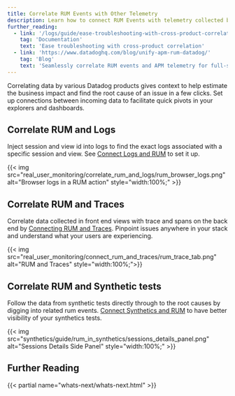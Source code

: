 ```yaml
---
title: Correlate RUM Events with Other Telemetry
description: Learn how to connect RUM Events with telemetry collected by additional Datadog products.
further_reading:
  - link: '/logs/guide/ease-troubleshooting-with-cross-product-correlation/'
    tag: 'Documentation'
    text: 'Ease troubleshooting with cross-product correlation'
  - link: 'https://www.datadoghq.com/blog/unify-apm-rum-datadog/'
    tag: 'Blog'
    text: 'Seamlessly correlate RUM events and APM telemetry for full-stack visibility'
---
```


Correlating data by various Datadog products gives context to help estimate the business impact and find the root cause of an issue in a few clicks. Set up connections between incoming data to facilitate quick pivots in your explorers and dashboards.

## Correlate RUM and Logs

Inject session and view id into logs to find the exact logs associated with a specific session and view. See [Connect Logs and RUM][1] to set it up.

{{< img src="real_user_monitoring/correlate_rum_and_logs/rum_browser_logs.png" alt="Browser logs in a RUM action" style="width:100%;" >}}

## Correlate RUM and Traces

Correlate data collected in front end views with trace and spans on the back end by [Connecting RUM and Traces][2]. Pinpoint issues anywhere in your stack and understand what your users are experiencing. 

{{< img src="real_user_monitoring/connect_rum_and_traces/rum_trace_tab.png" alt="RUM and Traces" style="width:100%;">}}


## Correlate RUM and Synthetic tests

Follow the data from synthetic tests directly through to the root causes by digging into related rum events. [Connect Synthetics and RUM][3] to have better visibility of your synthetics tests.

{{< img src="synthetics/guide/rum_in_synthetics/sessions_details_panel.png" alt="Sessions Details Side Panel" style="width:100%;" >}}


## Further Reading

{{< partial name="whats-next/whats-next.html" >}}

[1]: /real_user_monitoring/correlation_with_other_telemetry/logs/
[2]: /real_user_monitoring/correlation_with_other_telemetry/apm/
[3]: /synthetics/guide/explore-rum-through-synthetics/